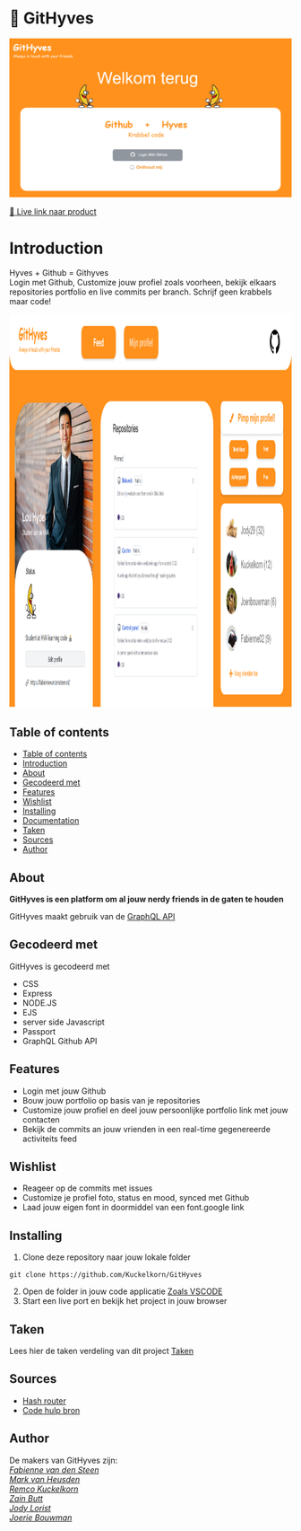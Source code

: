 # 🍌 GitHyves

<img src="https://github.com/Kuckelkorn/GitHyves/blob/main/assets/V2.png" width=530 >

[🍌 Live link naar product](/)

# Introduction

Hyves + Github = Githyves<br>
Login met Github, Customize jouw profiel zoals voorheen, bekijk elkaars repositories portfolio en live commits per branch.
Schrijf geen krabbels maar code!

<img src="https://github.com/Kuckelkorn/GitHyves/blob/main/assets/Home%20structuur.png" height="700" alt="banner">

## Table of contents

- [Table of contents](#table-of-contents)
- [Introduction](#introduction)
- [About](#about)
- [Gecodeerd met](#gecodeerd-met)
- [Features](#features)
- [Wishlist](#wishlist)
- [Installing](#installing)
- [Documentation](#documentation)
- [Taken](#taken)
- [Sources](#sources)
- [Author](#author)

## About

**GitHyves is een platform om al jouw nerdy friends in de gaten te houden**

GitHyves maakt gebruik van de [GraphQL API](https://docs.github.com/en/graphql/overview/about-the-graphql-api)

## Gecodeerd met

GitHyves is gecodeerd met

- CSS
- Express
- NODE.JS
- EJS
- server side Javascript
- Passport
- GraphQL Github API

## Features

<ul>
  <li>Login met jouw Github</li>
  <li>Bouw jouw portfolio op basis van je repositories</li>
  <li>Customize jouw profiel en deel jouw persoonlijke portfolio link met jouw contacten</li>
  <li>Bekijk de commits an jouw vrienden in een real-time gegenereerde activiteits feed</li>
</ul>

## Wishlist

<ul>
  <li>Reageer op de commits met issues</li>
  <li>Customize je profiel foto, status en mood, synced met Github</li>
  <li>Laad jouw eigen font in doormiddel van een font.google link</li>
</ul>

## Installing

1. Clone deze repository naar jouw lokale folder

```
git clone https://github.com/Kuckelkorn/GitHyves
```

2. Open de folder in jouw code applicatie [Zoals VSCODE](https://code.visualstudio.com/Download)
3. Start een live port en bekijk het project in jouw browser

## Taken

Lees hier de taken verdeling van dit project [Taken](https://github.com/Kuckelkorn/GitHyves/projects/1)

## Sources

- [Hash router](http://projects.jga.me/routie/)
- [Code hulp bron](https://developer.mozilla.org/en-US/)

## Author

De makers van GitHyves zijn: <br>
[*Fabienne van den Steen*](https://github.com/Fabienne02) <br>
[*Mark van Heusden*](https://github.com/markvheusden) <br>
[*Remco Kuckelkorn*](https://github.com/Kuckelkorn) <br>
[*Zain Butt*](https://github.com/zainuwachtig) <br>
[*Jody Lorist*](https://github.com/jody29) <br>
[*Joerie Bouwman*](https://github.com/joeriBouwman25)
